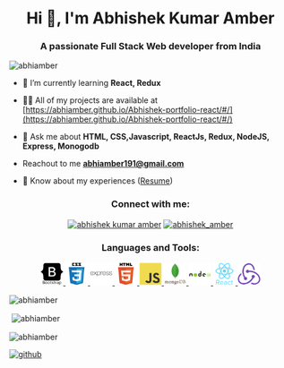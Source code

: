 <h1 align="center">Hi 👋, I'm Abhishek Kumar Amber</h1>
<h3 align="center">A passionate Full Stack Web developer from India</h3>

<p align="left"> <img src="https://komarev.com/ghpvc/?username=abhiamber&label=Profile%20views&color=0e75b6&style=flat" alt="abhiamber" /> </p>

<!-- <p align="left"> <a href="https://github.com/ryo-ma/github-profile-trophy"><img src="https://github-profile-trophy.vercel.app/?username=abhiamber" alt="abhiamber" /></a> </p> -->

- 🌱 I’m currently learning **React, Redux**

- 👨‍💻 All of my projects are available at [https://abhiamber.github.io/Abhishek-portfolio-react/#/](https://abhiamber.github.io/Abhishek-portfolio-react/#/)

- 💬 Ask me about **HTML, CSS,Javascript, ReactJs, Redux, NodeJS, Express, Monogodb**

- Reachout to me **abhiamber191@gmail.com**

- 📄 Know about my experiences ([Resume](https://drive.google.com/file/d/1M3hLDMToWV3vpjh5AjfpCT48AN1DyFgE/view?usp=sharing))

<h3 align="center">Connect with me:</h3>
<p align="center">
<a href="https://www.linkedin.com/in/abhishekamber" target="blank"><img align="center" src="https://raw.githubusercontent.com/rahuldkjain/github-profile-readme-generator/master/src/images/icons/Social/linked-in-alt.svg" alt="abhishek kumar amber" height="30" width="40" /></a>
<a href="https://www.leetcode.com/abhishek_amber" target="blank"><img align="center" src="https://raw.githubusercontent.com/rahuldkjain/github-profile-readme-generator/master/src/images/icons/Social/leet-code.svg" alt="abhishek_amber" height="30" width="40" /></a>
</p>

<h3 align="center">Languages and Tools:</h3>
<p align="center"> <a href="https://getbootstrap.com" target="_blank" rel="noreferrer"> <img src="https://raw.githubusercontent.com/devicons/devicon/master/icons/bootstrap/bootstrap-plain-wordmark.svg" alt="bootstrap" width="40" height="40"/> </a> <a href="https://www.w3schools.com/css/" target="_blank" rel="noreferrer"> <img src="https://raw.githubusercontent.com/devicons/devicon/master/icons/css3/css3-original-wordmark.svg" alt="css3" width="40" height="40"/> </a> <a href="https://expressjs.com" target="_blank" rel="noreferrer"> <img src="https://raw.githubusercontent.com/devicons/devicon/master/icons/express/express-original-wordmark.svg" alt="express" width="40" height="40"/> </a> <a href="https://www.w3.org/html/" target="_blank" rel="noreferrer"> <img src="https://raw.githubusercontent.com/devicons/devicon/master/icons/html5/html5-original-wordmark.svg" alt="html5" width="40" height="40"/> </a> <a href="https://developer.mozilla.org/en-US/docs/Web/JavaScript" target="_blank" rel="noreferrer"> <img src="https://raw.githubusercontent.com/devicons/devicon/master/icons/javascript/javascript-original.svg" alt="javascript" width="40" height="40"/> </a> <a href="https://www.mongodb.com/" target="_blank" rel="noreferrer"> <img src="https://raw.githubusercontent.com/devicons/devicon/master/icons/mongodb/mongodb-original-wordmark.svg" alt="mongodb" width="40" height="40"/> </a> <a href="https://nodejs.org" target="_blank" rel="noreferrer"> <img src="https://raw.githubusercontent.com/devicons/devicon/master/icons/nodejs/nodejs-original-wordmark.svg" alt="nodejs" width="40" height="40"/> </a> <a href="https://reactjs.org/" target="_blank" rel="noreferrer"> <img src="https://raw.githubusercontent.com/devicons/devicon/master/icons/react/react-original-wordmark.svg" alt="react" width="40" height="40"/> </a> <a href="https://redux.js.org" target="_blank" rel="noreferrer"> <img src="https://raw.githubusercontent.com/devicons/devicon/master/icons/redux/redux-original.svg" alt="redux" width="40" height="40"/> </a> </p>


<p><img align="center" src="https://github-readme-stats.vercel.app/api/top-langs?username=abhiamber&show_icons=true&locale=en&layout=compact" alt="abhiamber" /></p>

<p>&nbsp;<img align="center" src="https://github-readme-stats.vercel.app/api?username=abhiamber&show_icons=true&locale=en" alt="abhiamber" /></p>

<p><img align="center" src="https://github-readme-streak-stats.herokuapp.com/?user=abhiamber&" alt="abhiamber" /></p>

[<img src='https://cdn.jsdelivr.net/npm/simple-icons@3.0.1/icons/github.svg' alt='github' height='40'>](https://github.com/abhiamber)  

<!-- ![GitHub stats](https://github-readme-stats.vercel.app/api?username=abhiamber&show_icons=true)   -->

<!-- ![GitHub Activity Graph](https://activity-graph.herokuapp.com/graph?username=abhiamber)   -->

<!-- ![GitHub metrics](https://metrics.lecoq.io/abhiamber)   -->

<!-- )  -->
